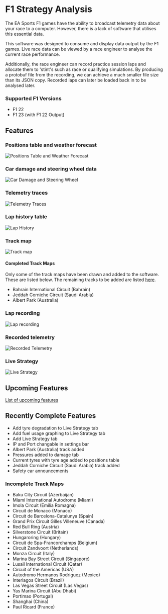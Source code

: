 # F1 Strategy Analysis

The EA Sports F1 games have the ability to broadcast telemetry data about your race to a computer. However, there is a lack of software that utilises this essential data.

This software was designed to consume and display data output by the F1 games. Live race data can be viewed by a race engineer to analyse the current race performance.

Additionally, the race engineer can record practice session laps and allocate them to 'stint's such as race or qualifying simulations. By producing a protobuf file from the recording, we can achieve a much smaller file size than its JSON copy. Recorded laps can later be loaded back in to be analysed later.

### Supported F1 Versions

- F1 22
- F1 23 (with F1 22 Output)

## Features

### Positions table and weather forecast

![](/demo_images/Positions.png "Positions Table and Weather Forecast")

### Car damage and steering wheel data

![](/demo_images/Damage.png "Car Damage and Steering Wheel")

### Telemetry traces

![](/demo_images/TelemetryTraces.png "Telemetry Traces")

### Lap history table

![](/demo_images/LapHistory.png "Lap History")

### Track map

![](/demo_images/TrackMap.png "Track map")

#### Completed Track Maps

Only some of the track maps have been drawn and added to the software. These are listed below. The remaining tracks to be added are listed [here](#incomplete-track-maps).

- Bahrain International Circuit (Bahrain)
- Jeddah Corniche Circuit (Saudi Arabia)
- Albert Park (Australia)

### Lap recording

![](/demo_images/LapRecording.png "Lap recording")

### Recorded telemetry

![](/demo_images/RecordedTelemetry.png "Recorded Telemetry")

### Live Strategy

![](/demo_images/LiveStrategy.png "Live Strategy")

## Upcoming Features

[List of upcoming features](TODO.md#features)

## Recently Complete Features

- Add tyre degradation to Live Strategy tab
- Add fuel usage graphing to Live Strategy tab
- Add Live Strategy tab
- IP and Port changable in settings bar
- Albert Park (Australia) track added
- Pressures added to damage tab
- Current tyres with tyre age added to positions table
- Jeddah Corniche Circuit (Saudi Arabia) track added
- Safety car announcements

### Incomplete Track Maps

- Baku City Circuit (Azerbaijan)
- Miami International Autodrome (Miami)
- Imola Circuit (Emilia Romagna)
- Circuit de Monaco (Monaco)
- Circuit de Barcelona-Catalunya (Spain)
- Grand Prix Circuit Gilles Villeneuve (Canada)
- Red Bull Ring (Austria)
- Silverstone Circuit (Britain)
- Hungaroring (Hungary)
- Circuit de Spa-Francorchamps (Belgium)
- Circuit Zandvoort (Netherlands)
- Monza Circuit (Italy)
- Marina Bay Street Circuit (Singapore)
- Lusail International Circuit (Qatar)
- Circuit of the Americas (USA)
- Autodromo Hermanos Rodriguez (Mexico)
- Interlagos Circuit (Brazil)
- Las Vegas Street Circuit (Las Vegas)
- Yas Marina Circuit (Abu Dhabi)
- Portimao (Portugal)
- Shanghai (China)
- Paul Ricard (France)
